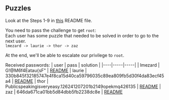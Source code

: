 ## Puzzles

Look at the Steps 1-9 in [this](./../create-webshell/README.md) README file.

You need to pass the challenge to get `root`: <br>
Each user has some puzzle that needed to be solved in order to go to the next user. <br>
`lmezard -> laurie -> thor -> zaz `

At the end, we'll be able to escalate our privilege to `root`.

Received passwords:
| user | pass | solution | 
|----|-----|-----|
| lmezard | G!@M6f4Eatau{sF" | [README](./lmezard/README.md)
| laurie | 330b845f32185747e4f8ca15d40ca59796035c89ea809fb5d30f4da83ecf45a4 | [README](./laurie/README.md)
| thor | Publicspeakingisveryeasy.126241207201b2149opekmq426135 | [README](./thor/README.md)
| zaz | 646da671ca01bb5d84dbb5fb2238dc8e | [README](./zaz/README.md)



